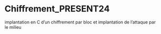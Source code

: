 # Chiffrement_PRESENT24
implantation en C d’un chiffrement par bloc et implantation de l’attaque par le milieu
